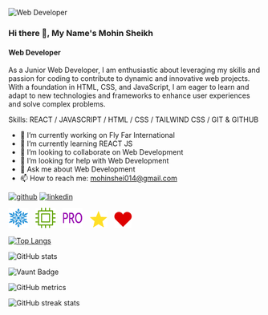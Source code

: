 ![Web Developer](https://media.licdn.com/dms/image/v2/D4D16AQEhK3Rbu5UHtA/profile-displaybackgroundimage-shrink_350_1400/profile-displaybackgroundimage-shrink_350_1400/0/1710839894200?e=1743638400&v=beta&t=faSvtvgMvCE91tH5KpmmiV-A2bb3QGYVI9-qDnT1fkY)
### Hi there 👋, My Name's Mohin Sheikh
#### Web Developer

As a Junior Web Developer, I am enthusiastic about leveraging my skills and passion for coding to contribute to dynamic and innovative web projects. With a foundation in HTML, CSS, and JavaScript, I am eager to learn and adapt to new technologies and frameworks to enhance user experiences and solve complex problems.

Skills: REACT / JAVASCRIPT / HTML / CSS / TAILWIND CSS / GIT & GITHUB

- 🔭 I’m currently working on Fly Far International 
- 🌱 I’m currently learning REACT JS 
- 👯 I’m looking to collaborate on Web Development 
- 🤔 I’m looking for help with Web Development 
- 💬 Ask me about Web Development 
- 📫 How to reach me: mohinshei014@gmail.com 


[<img src='https://cdn.jsdelivr.net/npm/simple-icons@3.0.1/icons/github.svg' alt='github' height='40'>](https://github.com/mohin-sheikh10)  [<img src='https://cdn.jsdelivr.net/npm/simple-icons@3.0.1/icons/linkedin.svg' alt='linkedin' height='40'>](https://www.linkedin.com/in/mohin-sheikh/)  

<a href='https://archiveprogram.github.com/'><img src='https://raw.githubusercontent.com/acervenky/animated-github-badges/master/assets/acbadge.gif' width='40' height='40'></a> <a href='https://docs.github.com/en/developers'><img src='https://raw.githubusercontent.com/acervenky/animated-github-badges/master/assets/devbadge.gif' width='40' height='40'></a> <a href='https://github.com/pricing'><img src='https://raw.githubusercontent.com/acervenky/animated-github-badges/master/assets/pro.gif' width='40' height='40'></a> <a href='https://stars.github.com/'><img src='https://raw.githubusercontent.com/acervenky/animated-github-badges/master/assets/starbadge.gif' width='35' height='35'></a> <a href='https://docs.github.com/en/github/supporting-the-open-source-community-with-github-sponsors'><img src='https://raw.githubusercontent.com/acervenky/animated-github-badges/master/assets/sponsorbadge.gif' width='35' height='35'></a> 

[![Top Langs](https://github-readme-stats.vercel.app/api/top-langs/?username=mohin-sheikh10)](https://github.com/anuraghazra/github-readme-stats)

![GitHub stats](https://github-readme-stats.vercel.app/api?username=mohin-sheikh10&show_icons=true&count_private=true)  

![Vaunt Badge](https://api.vaunt.dev/v1/github/entities/mohin-sheikh10/contributions?format=svg&private=true)  

![GitHub metrics](https://metrics.lecoq.io/mohin-sheikh10)  

![GitHub streak stats](https://streak-stats.demolab.com/?user=mohin-sheikh10)  

